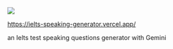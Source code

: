 <img src="https://capsule-render.vercel.app/api?type=speech&color=timeGradient&height=200&section=header&text=IELTS&fontSize=100&fontAlign=30&fontAlignY=40&desc=speaking%20generator&descSize=40&descAlign=70" />

https://ielts-speaking-generator.vercel.app/

an Ielts test speaking questions generator with Gemini
